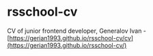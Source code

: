 # rsschool-cv


CV of junior frontend developer, Generalov Ivan - [https://gerian1993.github.io/rsschool-cv/cv](https://gerian1993.github.io/rsschool-cv/)